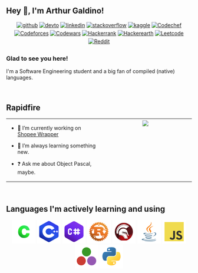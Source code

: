 ## Hey 👋, I'm Arthur Galdino!  
  

<div align="center">
<a href="https://github.com/araujoarthur" target="_blank">
<img src="https://img.shields.io/badge/github-%2324292e.svg?&style=for-the-badge&logo=github&logoColor=white" alt=github style="margin-bottom: 5px;" /></a>
<a href="https://dev.to/araujoarthur" target="_blank">
<img src="https://img.shields.io/badge/dev.to-%2308090A.svg?&style=for-the-badge&logo=dev.to&logoColor=white" alt=devto style="margin-bottom: 5px;" /></a>
<a href="https://linkedin.com/in/araujoarthurr" target="_blank">
<img src="https://img.shields.io/badge/linkedin-%231E77B5.svg?&style=for-the-badge&logo=linkedin&logoColor=white" alt=linkedin style="margin-bottom: 5px;" /></a>
<a href="https://stackoverflow.com/users/22953332" target="_blank">
<img src="https://img.shields.io/badge/stackoverflow-%23F28032.svg?&style=for-the-badge&logo=stackoverflow&logoColor=white" alt=stackoverflow style="margin-bottom: 5px;" /></a>
<a href="https://www.kaggle.com/araujoarthur" target="_blank">
<img src="https://img.shields.io/badge/kaggle-%2344BAE8.svg?&style=for-the-badge&logo=kaggle&logoColor=white" alt=kaggle style="margin-bottom: 5px;" /></a>
<a href="https://www.codechef.com/users/araujoarthur" target="_blank">
<img src="https://img.shields.io/badge/Codechef-%23B92B27.svg?&style=for-the-badge&logo=Codechef&logoColor=white" alt=Codechef style="margin-bottom: 5px;" /></a>
<a href="https://codeforces.com/profile/araujoarthur" target="_blank">
<img src="https://img.shields.io/badge/Codeforces-445f9d?style=for-the-badge&logo=Codeforces&logoColor=white" alt=Codeforces style="margin-bottom: 5px;" /></a>
<a href="https://www.codewars.com/users/araujoarthur" target="_blank">
<img src="https://img.shields.io/badge/Codewars-B1361E?style=for-the-badge&logo=Codewars&logoColor=white" alt=Codewars style="margin-bottom: 5px;" /></a>
<a href="https://www.hackerrank.com/profile/araujoarthurr" target="_blank">
<img src="https://img.shields.io/badge/-Hackerrank-2EC866?style=for-the-badge&logo=HackerRank&logoColor=white" alt=Hackerrank style="margin-bottom: 5px;" /></a>
<a href="https://www.hackerearth.com/@araujoarthur" target="_blank">
<img src="https://img.shields.io/badge/HackerEarth-%232C3454.svg?&style=for-the-badge&logo=HackerEarth&logoColor=Blue" alt=Hackerearth style="margin-bottom: 5px;" /></a>
<a href="https://leetcode.com/araujoarthurr/" target="_blank">
<img src="https://img.shields.io/badge/-LeetCode-FFA116?style=for-the-badge&logo=LeetCode&logoColor=black" alt=Leetcode style="margin-bottom: 5px;" /></a>
<a href="https://www.reddit.com/user/araujoarthurr/" target="_blank">
<img src="https://img.shields.io/badge/Reddit-FF4500?style=for-the-badge&logo=reddit&logoColor=white" alt=Reddit style="margin-bottom: 5px;" /></a>
</div>  
  



### Glad to see you here!  
I'm a Software Engineering student and a big fan of compiled (native) languages.  
  

<br/>  


## Rapidfire  
<table><tr><td valign="top" width="50%">

- 🔭 I’m currently working on [Shopee Wrapper](https://github.com/araujoarthur/ShopeePascal)  
  

- 🌱 I’m always learning something new.  
  

- ❓ Ask me about Object Pascal, maybe.  


</td><td valign="top" width="50%">

<div align="center">
<img src="https://i.imgflip.com/8ioh3b.jpg" align="center" style="width: 100%" />
</div>  


</td></tr></table>  

<br/>  


## Languages I'm actively learning and using
<div align="center">  
<img src="./assets/_new/clang.png" alt="C Language">
<img src="./assets/_new/cpp.png" alt="C++ Language">
<img src="./assets/_new/csharp.png" alt="C-Sharp Language">
<img src="./assets/_new/rust.png" alt="Rust Language">
<img src="./assets/_new/delphi.png" alt="Delphi Language">
<img src="./assets/_new/java.png" alt="Java Language">
<img src="./assets/_new/javascript.png" alt="JavaScript Language">
<img src="./assets/_new/julia.png" alt="Julia Language">
<img src="./assets/_new/python.png" alt="Python Language">
</div>  

<br/>  

</td></tr></table>  

<br/>  

<br />
